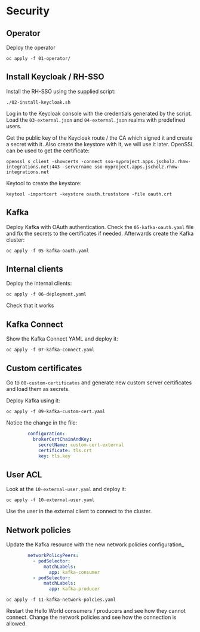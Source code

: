 # Security

## Operator

Deploy the operator

```
oc apply -f 01-operator/
```

## Install Keycloak / RH-SSO

Install the RH-SSO using the supplied script:

```
./02-install-keycloak.sh
```

Log in to the Keycloak console with the credentials generated by the script.
Load the `03-external.json` and `04-external.json` realms with predefined users.

Get the public key of the Keycloak route / the CA which signed it and create a secret with it. 
Also create the keystore with it, we will use it later.
OpenSSL can be used to get the certificate:

```
openssl s_client -showcerts -connect sso-myproject.apps.jscholz.rhmw-integrations.net:443 -servername sso-myproject.apps.jscholz.rhmw-integrations.net
```

Keytool to create the keystore:

```
keytool -importcert -keystore oauth.truststore -file oauth.crt
```

## Kafka

Deploy Kafka with OAuth authentication.
Check the `05-kafka-oauth.yaml` file and fix the secrets to the certificates if needed.
Afterwards create the Kafka cluster:

```
oc apply -f 05-kafka-oauth.yaml
```

## Internal clients

Deploy the internal clients:

```
oc apply -f 06-deployment.yaml
```

Check that it works

## Kafka Connect

Show the Kafka Connect YAML and deploy it:

```
oc apply -f 07-kafka-connect.yaml
```

## Custom certificates

Go to `08-custom-certificates` and generate new custom server certificates and load them as secrets.

Deploy Kafka using it:

```
oc apply -f 09-kafka-custom-cert.yaml
```

Notice the change in the file:

```yaml
        configuration:
          brokerCertChainAndKey:
            secretName: custom-cert-external
            certificate: tls.crt
            key: tls.key
```

## User ACL

Look at the `10-external-user.yaml` and deploy it:

```
oc apply -f 10-external-user.yaml
```

Use the user in the external client to connect to the cluster.

## Network policies

Update the Kafka resource with the new network policies configuration_

```yaml
        networkPolicyPeers:
          - podSelector:
              matchLabels:
                app: kafka-consumer
          - podSelector:
              matchLabels:
                app: kafka-producer
```

```
oc apply -f 11-kafka-network-polcies.yaml
```

Restart the Hello World consumers / producers and see how they cannot connect.
Change the network policies and see how the connection is allowed.